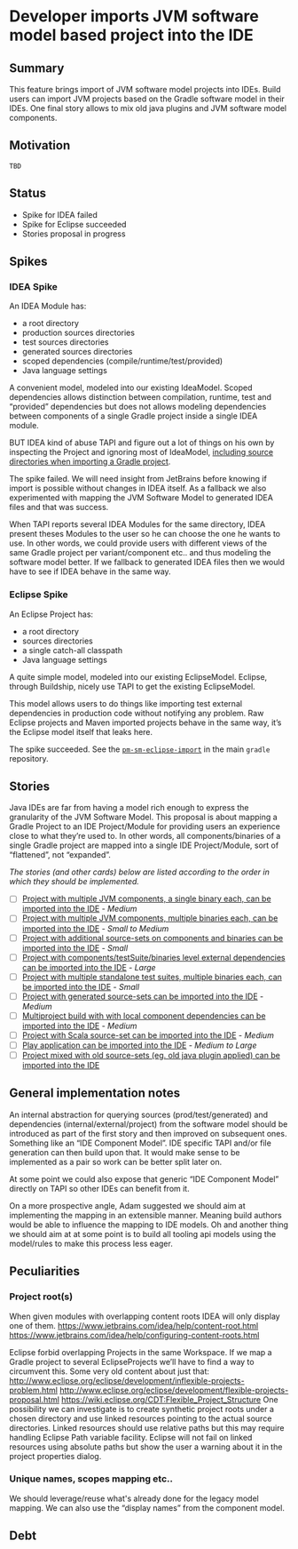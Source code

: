 # Developer imports JVM software model based project into the IDE

## Summary

This feature brings import of JVM software model projects into IDEs.
Build users can import JVM projects based on the Gradle software model in their IDEs. One final story allows to mix old java plugins and JVM software model components.

## Motivation

`TBD`

## Status

- Spike for IDEA failed
- Spike for Eclipse succeeded
- Stories proposal in progress

## Spikes

### IDEA Spike

An IDEA Module has:

- a root directory
- production sources directories
- test sources directories
- generated sources directories
- scoped dependencies (compile/runtime/test/provided)
- Java language settings

A convenient model, modeled into our existing IdeaModel. Scoped dependencies allows distinction between compilation, runtime, test and “provided” dependencies but does not allows modeling dependencies between components of a single Gradle project inside a single IDEA module.

BUT IDEA kind of abuse TAPI and figure out a lot of things on his own by inspecting the Project and ignoring most of IdeaModel, [including source directories when importing a Gradle project](https://github.com/JetBrains/intellij-community/blob/e154dbccda96d3f19afff5433109cef9f00a61d0/plugins/gradle/src/org/jetbrains/plugins/gradle/service/project/BaseGradleProjectResolverExtension.java#L285-L285).

The spike failed. We will need insight from JetBrains before knowing if import is possible without changes in IDEA itself. As a fallback we also experimented with mapping the JVM Software Model to generated IDEA files and that was success.

When TAPI reports several IDEA Modules for the same directory, IDEA present theses Modules to the user so he can choose the one he wants to use. In other words, we could provide users with different views of the same Gradle project per variant/component etc.. and thus modeling the software model better. If we fallback to generated IDEA files then we would have to see if IDEA behave in the same way.

### Eclipse Spike

An Eclipse Project has:

- a root directory
- sources directories
- a single catch-all classpath
- Java language settings

A quite simple model, modeled into our existing EclipseModel. Eclipse, through Buildship, nicely use TAPI to get the existing EclipseModel.

This model allows users to do things like importing test external dependencies in production code without notifying any problem. Raw Eclipse projects and Maven imported projects behave in the same way, it’s the Eclipse model itself that leaks here.

The spike succeeded. See the [`pm-sm-eclipse-import`](https://github.com/gradle/gradle/commits/pm-sm-eclipse-import) in the main `gradle` repository.


## Stories

Java IDEs are far from having a model rich enough to express the granularity of the JVM Software Model. This proposal is about mapping a Gradle Project to an IDE Project/Module for providing users an experience close to what they’re used to. In other words, all components/binaries of a single Gradle project are mapped into a single IDE Project/Module, sort of “flattened”, not “expanded”.

_The stories (and other cards) below are listed according to the order in which they should be implemented._

- [ ] [Project with multiple JVM components, a single binary each, can be imported into the IDE](./multi-components-single-binary) - *Medium*
- [ ] [Project with multiple JVM components, multiple binaries each, can be imported into the IDE](./multi-components-multi-binaries) - *Small to Medium*
- [ ] [Project with additional source-sets on components and binaries can be imported into the IDE](./additional-source-sets) - *Small*
- [ ] [Project with components/testSuite/binaries level external dependencies can be imported into the IDE](./external-dependencies) - *Large*
- [ ] [Project with multiple standalone test suites, multiple binaries each, can be imported into the IDE](./standalone-test-suites) - *Small*
- [ ] [Project with generated source-sets can be imported into the IDE](./generated-sources) - *Medium*
- [ ] [Multiproject build with with local component dependencies can be imported into the IDE](./local-project-dependencies) - *Medium*
- [ ] [Project with Scala source-set can be imported into the IDE](./scala-source-set) - *Medium*
- [ ] [Play application can be imported into the IDE](./play-application) - *Medium to Large*
- [ ] [Project mixed with old source-sets (eg. old java plugin applied) can be imported into the IDE](./mixed-model)

## General implementation notes

An internal abstraction for querying sources (prod/test/generated) and dependencies (internal/external/project) from the software model should be introduced as part of the first story and then improved on subsequent ones. Something like an “IDE Component Model”. IDE specific TAPI and/or file generation can then build upon that. It would make sense to be implemented as a pair so work can be better split later on.

At some point we could also expose that generic “IDE Component Model” directly on TAPI so other IDEs can benefit from it.

On a more prospective angle, Adam suggested we should aim at implementing the mapping in an extensible manner. Meaning build authors would be able to influence the mapping to IDE models. Oh and another thing we should aim at at some point is to build all tooling api models using the model/rules to make this process less eager.

## Peculiarities

### Project root(s)

When given modules with overlapping content roots IDEA will only display one of them.
https://www.jetbrains.com/idea/help/content-root.html
https://www.jetbrains.com/idea/help/configuring-content-roots.html

Eclipse forbid overlapping Projects in the same Workspace.
If we map a Gradle project to several EclipseProjects we’ll have to find a way to circumvent this.
Some very old content about just that:
http://www.eclipse.org/eclipse/development/inflexible-projects-problem.html
http://www.eclipse.org/eclipse/development/flexible-projects-proposal.html
https://wiki.eclipse.org/CDT:Flexible_Project_Structure
One possibility we can investigate is to create synthetic project roots under a chosen directory and use linked resources pointing to the actual source directories. Linked resources should use relative paths but this may require handling Eclipse Path variable facility. Eclipse will not fail on linked resources using absolute paths but show the user a warning about it in the project properties dialog.

### Unique names, scopes mapping etc..

We should leverage/reuse what's already done for the legacy model mapping.
We can also use the “display names” from the component model.

## Debt
